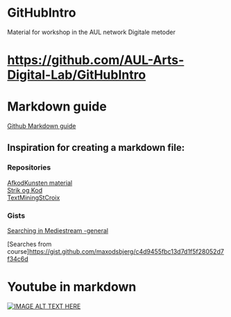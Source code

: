 # GitHubIntro
Material for workshop in the AUL network Digitale metoder 

# https://github.com/AUL-Arts-Digital-Lab/GitHubIntro

# Markdown guide
[Github Markdown guide](https://docs.github.com/en/get-started/writing-on-github/getting-started-with-writing-and-formatting-on-github/basic-writing-and-formatting-syntax)

## Inspiration for creating a markdown file: 

### Repositories
[AfkodKunsten material](https://github.com/maxodsbjerg/AfkodKunsten)  
[Strik og Kod](https://github.com/AUL-Arts-Digital-Lab/strik-og-kod)  
[TextMiningStCroix](https://github.com/AUL-Arts-Digital-Lab/TextMiningStCroixAvis)  

### Gists
[Searching in Mediestream -general](https://gist.github.com/maxodsbjerg/e2dd484d3c9dcaa9c422a861d6a93f6e)

[Searches from course]https://gist.github.com/maxodsbjerg/c4d9455fbc13d7d1f5f28052d7f34c6d



# Youtube in markdown

[![IMAGE ALT TEXT HERE](https://img.youtube.com/vi/gIAtDQL6mws/0.jpg)](https://www.youtube.com/watch?v=gIAtDQL6mws)
